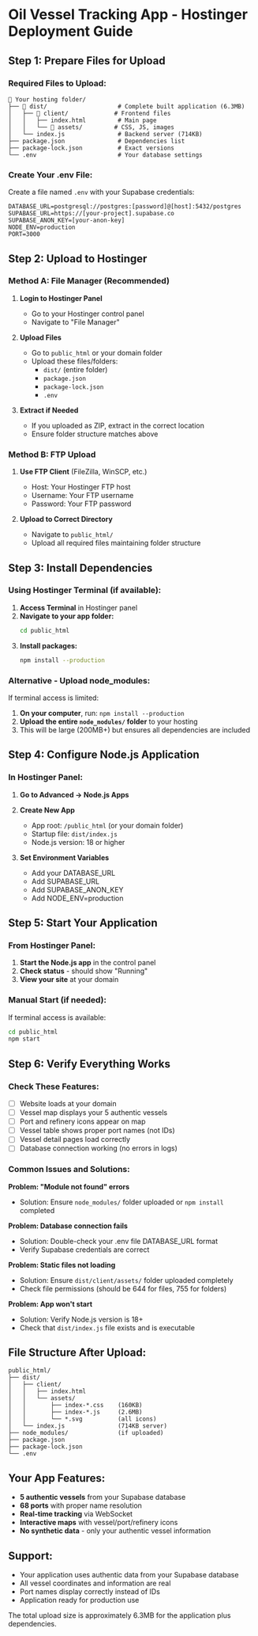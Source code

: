 # Oil Vessel Tracking App - Hostinger Deployment Guide

## Step 1: Prepare Files for Upload

### Required Files to Upload:
```
📁 Your hosting folder/
├── 📁 dist/                    # Complete built application (6.3MB)
│   ├── 📁 client/             # Frontend files
│   │   ├── index.html         # Main page
│   │   └── 📁 assets/         # CSS, JS, images
│   └── index.js               # Backend server (714KB)
├── package.json               # Dependencies list
├── package-lock.json          # Exact versions
└── .env                       # Your database settings
```

### Create Your .env File:
Create a file named `.env` with your Supabase credentials:
```
DATABASE_URL=postgresql://postgres:[password]@[host]:5432/postgres
SUPABASE_URL=https://[your-project].supabase.co
SUPABASE_ANON_KEY=[your-anon-key]
NODE_ENV=production
PORT=3000
```

## Step 2: Upload to Hostinger

### Method A: File Manager (Recommended)
1. **Login to Hostinger Panel**
   - Go to your Hostinger control panel
   - Navigate to "File Manager"

2. **Upload Files**
   - Go to `public_html` or your domain folder
   - Upload these files/folders:
     - `dist/` (entire folder)
     - `package.json`
     - `package-lock.json` 
     - `.env`

3. **Extract if Needed**
   - If you uploaded as ZIP, extract in the correct location
   - Ensure folder structure matches above

### Method B: FTP Upload
1. **Use FTP Client** (FileZilla, WinSCP, etc.)
   - Host: Your Hostinger FTP host
   - Username: Your FTP username
   - Password: Your FTP password

2. **Upload to Correct Directory**
   - Navigate to `public_html/`
   - Upload all required files maintaining folder structure

## Step 3: Install Dependencies

### Using Hostinger Terminal (if available):
1. **Access Terminal** in Hostinger panel
2. **Navigate to your app folder:**
   ```bash
   cd public_html
   ```
3. **Install packages:**
   ```bash
   npm install --production
   ```

### Alternative - Upload node_modules:
If terminal access is limited:
1. **On your computer**, run: `npm install --production`
2. **Upload the entire `node_modules/` folder** to your hosting
3. This will be large (200MB+) but ensures all dependencies are included

## Step 4: Configure Node.js Application

### In Hostinger Panel:
1. **Go to Advanced → Node.js Apps**
2. **Create New App**
   - App root: `/public_html` (or your domain folder)
   - Startup file: `dist/index.js`
   - Node.js version: 18 or higher

3. **Set Environment Variables**
   - Add your DATABASE_URL
   - Add SUPABASE_URL
   - Add SUPABASE_ANON_KEY
   - Add NODE_ENV=production

## Step 5: Start Your Application

### From Hostinger Panel:
1. **Start the Node.js app** in the control panel
2. **Check status** - should show "Running"
3. **View your site** at your domain

### Manual Start (if needed):
If terminal access is available:
```bash
cd public_html
npm start
```

## Step 6: Verify Everything Works

### Check These Features:
- [ ] Website loads at your domain
- [ ] Vessel map displays your 5 authentic vessels
- [ ] Port and refinery icons appear on map
- [ ] Vessel table shows proper port names (not IDs)
- [ ] Vessel detail pages load correctly
- [ ] Database connection working (no errors in logs)

### Common Issues and Solutions:

**Problem: "Module not found" errors**
- Solution: Ensure `node_modules/` folder uploaded or `npm install` completed

**Problem: Database connection fails**
- Solution: Double-check your .env file DATABASE_URL format
- Verify Supabase credentials are correct

**Problem: Static files not loading**
- Solution: Ensure `dist/client/assets/` folder uploaded completely
- Check file permissions (should be 644 for files, 755 for folders)

**Problem: App won't start**
- Solution: Verify Node.js version is 18+
- Check that `dist/index.js` file exists and is executable

## File Structure After Upload:
```
public_html/
├── dist/
│   ├── client/
│   │   ├── index.html
│   │   └── assets/
│   │       ├── index-*.css    (160KB)
│   │       ├── index-*.js     (2.6MB)
│   │       └── *.svg          (all icons)
│   └── index.js               (714KB server)
├── node_modules/              (if uploaded)
├── package.json
├── package-lock.json
└── .env
```

## Your App Features:
- **5 authentic vessels** from your Supabase database
- **68 ports** with proper name resolution
- **Real-time tracking** via WebSocket
- **Interactive maps** with vessel/port/refinery icons
- **No synthetic data** - only your authentic vessel information

## Support:
- Your application uses authentic data from your Supabase database
- All vessel coordinates and information are real
- Port names display correctly instead of IDs
- Application ready for production use

The total upload size is approximately 6.3MB for the application plus dependencies.